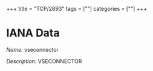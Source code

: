 +++
title = "TCP/2893"
tags = [""]
categories = [""]
+++

# IANA Data

_Name:_ vseconnector

_Description:_ VSECONNECTOR

